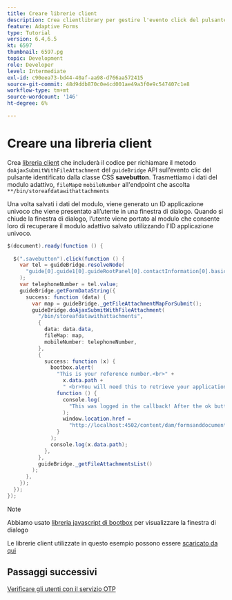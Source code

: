 ```yaml
---
title: Creare librerie client
description: Crea clientlibrary per gestire l'evento click del pulsante "Save and Exit"
feature: Adaptive Forms
type: Tutorial
version: 6.4,6.5
kt: 6597
thumbnail: 6597.pg
topic: Development
role: Developer
level: Intermediate
exl-id: c90eea73-bd44-40af-aa98-d766aa572415
source-git-commit: 48d9ddb870c0e4cd001ae49a3f0e9c547407c1e8
workflow-type: tm+mt
source-wordcount: '146'
ht-degree: 6%

---
```


# Creare una libreria client

Crea [libreria client](https://experienceleague.adobe.com/docs/experience-manager-65/developing/introduction/clientlibs.html?lang=it) che includerà il codice per richiamare il metodo `doAjaxSubmitWithFileAttachment` del `guideBridge` API sull’evento clic del pulsante identificato dalla classe CSS **savebutton**.  Trasmettiamo i dati del modulo adattivo, `fileMap`e `mobileNumber` all&#39;endpoint che ascolta `**/bin/storeafdatawithattachments`

Una volta salvati i dati del modulo, viene generato un ID applicazione univoco che viene presentato all’utente in una finestra di dialogo. Quando si chiude la finestra di dialogo, l’utente viene portato al modulo che consente loro di recuperare il modulo adattivo salvato utilizzando l’ID applicazione univoco.

```java
$(document).ready(function () {
  
  $(".savebutton").click(function () {
    var tel = guideBridge.resolveNode(
      "guide[0].guide1[0].guideRootPanel[0].contactInformation[0].basicContact[0].telephoneNumber[0]"
    );
    var telephoneNumber = tel.value;
    guideBridge.getFormDataString({
      success: function (data) {
        var map = guideBridge._getFileAttachmentMapForSubmit();
        guideBridge.doAjaxSubmitWithFileAttachment(
          "/bin/storeafdatawithattachments",
          {
            data: data.data,
            fileMap: map,
            mobileNumber: telephoneNumber,
          },
          {
            success: function (x) {
              bootbox.alert(
                "This is your reference number.<br>" +
                  x.data.path +
                  " <br>You will need this to retrieve your application",
                function () {
                  console.log(
                    "This was logged in the callback! After the ok button was pressed"
                  );
                  window.location.href =
                    "http://localhost:4502/content/dam/formsanddocuments/myaccountform/jcr:content?wcmmode=disabled";
                }
              );
              console.log(x.data.path);
            },
          },
          guideBridge._getFileAttachmentsList()
        );
      },
    });
  });
});
```

>[!NOTE]
> Abbiamo usato [libreria javascript di bootbox](http://bootboxjs.com/examples.html) per visualizzare la finestra di dialogo

Le librerie client utilizzate in questo esempio possono essere [scaricato da qui](assets/client-libraries.zip)

## Passaggi successivi

[Verificare gli utenti con il servizio OTP](./verify-users-with-otp.md)